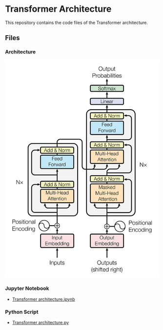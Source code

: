 # Transformer Architecture

This repository contains the code files of the Transformer architecture.

## Files

### Architecture

![Transformer Architecture](/Transformer_Architecture.jpg)

### Jupyter Notebook
- [Transformer architecture.ipynb](Transformer%20architecture.ipynb)

### Python Script
- [Transformer architecture.py](Transformer%20architecture.py)


